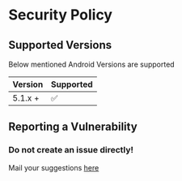 # Security Policy

## Supported Versions

Below mentioned Android Versions are supported

| Version  | Supported          |
| -------  | ------------------ |
| 5.1.x +  | :white_check_mark: |

## Reporting a Vulnerability

### Do not create an issue directly!

Mail your suggestions [here](mailto:connectwithspandan@gmail.com)
